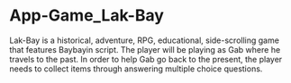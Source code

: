 # App-Game_Lak-Bay
Lak-Bay is a historical, adventure, RPG, educational, side-scrolling game that features Baybayin script. The player will be playing as Gab where he travels to the past. In order to help Gab go back to the present, the player needs to collect items through answering multiple choice questions.
